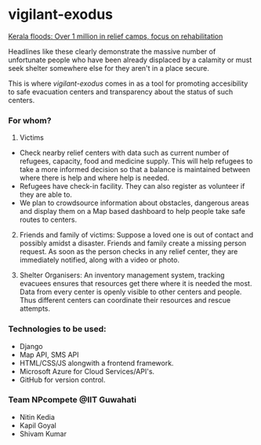 # vigilant-exodus

[Kerala floods: Over 1 million in relief camps, focus on rehabilitation](http://timesofindia.indiatimes.com/articleshow/65478086.cms?utm_source=contentofinterest&utm_medium=text&utm_campaign=cppst)

Headlines like these clearly demonstrate the massive number of unfortunate people who have been already displaced by a calamity or must seek shelter somewhere else for they aren't in a place secure.

This is where *vigilant-exodus* comes in as a tool for promoting
accesibility to safe evacuation centers and transparency about the status of such centers.

### For whom?

1. Victims
* Check nearby relief centers with data such as current number of refugees, capacity, food and medicine supply. This will help refugees to take a more informed decision so that a balance is maintained between where there is help and where help is needed. 
* Refugees have check-in facility. They can also register as volunteer if they are able to.
* We plan to crowdsource information about obstacles, dangerous areas
and display them on a Map based dashboard to help people take safe routes to centers. 

2. Friends and family of victims:
Suppose a loved one is out of contact and possibly amidst a disaster. Friends and family create a missing person request. As soon as the person checks in any relief center, they are immediately notified, along with a video or photo.   

2. Shelter Organisers: An inventory management system, tracking evacuees ensures that resources get there where it is needed the most. Data from every center is openly visible to other centers and people. Thus different centers can coordinate their resources and rescue attempts.

### Technologies to be used:

* Django
* Map API, SMS API
* HTML/CSS/JS alongwith a frontend framework.
* Microsoft Azure for Cloud Services/API's.
* GitHub for version control.

### Team NPcompete @IIT Guwahati
* Nitin Kedia
* Kapil Goyal
* Shivam Kumar